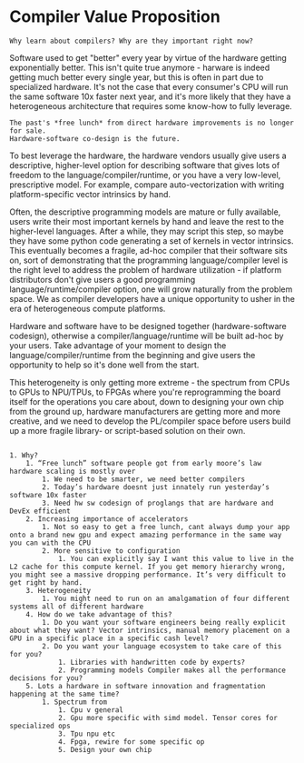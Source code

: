 # Compiler Value Proposition

~~~admonish important title="Key Question"
Why learn about compilers? Why are they important right now?
~~~

Software used to get "better" every year by virtue of the hardware getting exponentially better.
This isn't quite true anymore - harware is indeed getting much better every single year, but this is often in part due to specialized hardware.
It's not the case that every consumer's CPU will run the same software 10x faster next year, and it's more likely that they have a heterogeneous architecture that requires some know-how to fully leverage.

~~~admonish quote title=""
The past's *free lunch* from direct hardware improvements is no longer for sale.
Hardware-software co-design is the future.
~~~

To best leverage the hardware, the hardware vendors usually give users a descriptive, higher-level option for describing software that gives lots of freedom to the language/compiler/runtime, or you have a very low-level, prescriptive model.
For example, compare auto-vectorization with writing platform-specific vector intrinsics by hand.

Often, the descriptive programming models are mature or fully available, users write their most important kernels by hand and leave the rest to the higher-level languages.
After a while, they may script this step, so maybe they have some python code generating a set of kernels in vector intrinsics.
This eventually becomes a fragile, ad-hoc compiler that their software sits on, sort of demonstrating that the programming language/compiler level is the right level to address the problem of hardware utilization -
if platform distributors don't give users a good programming language/runtime/compiler option, one will grow naturally from the problem space.
We as compiler developers have a unique opportunity to usher in the era of heterogeneous compute platforms.

Hardware and software have to be designed together (hardware-software codesign), otherwise a compiler/language/runtime will be built ad-hoc by your users.
Take advantage of your moment to design the language/compiler/runtime from the beginning and give users the opportunity to help so it's done well from the start.

This heterogeneity is only getting more extreme - the spectrum from CPUs to GPUs to NPU/TPUs, to FPGAs where you're reprogramming the board itself for the operations you care about, down to designing your own chip from the ground up, hardware manufacturers are getting more and more creative, and we need to develop the PL/compiler space before users build up a more fragile library- or script-based solution on their own.

~~~admonish todo

1. Why?
    1. “Free lunch” software people got from early moore’s law hardware scaling is mostly over
        1. We need to be smarter, we need better compilers
        2. Today’s hardware doesnt just innately run yesterday’s software 10x faster
        3. Need hw sw codesign of proglangs that are hardware and DevEx efficient
    2. Increasing importance of accelerators
        1. Not so easy to get a free lunch, cant always dump your app onto a brand new gpu and expect amazing performance in the same way you can with the CPU
        2. More sensitive to configuration
            1. You can explicitly say I want this value to live in the L2 cache for this compute kernel. If you get memory hierarchy wrong, you might see a massive dropping performance. It’s very difficult to get right by hand.
    3. Heterogeneity
        1. You might need to run on an amalgamation of four different systems all of different hardware
    4. How do we take advantage of this?
        1. Do you want your software engineers being really explicit about what they want? Vector intrinsics, manual memory placement on a GPU in a specific place in a specific cash level?
        2. Do you want your language ecosystem to take care of this for you?
            1. Libraries with handwritten code by experts?
            2. Programming models Compiler makes all the performance decisions for you?
    5. Lots a hardware in software innovation and fragmentation happening at the same time?
        1. Spectrum from
            1. Cpu v general
            2. Gpu more specific with simd model. Tensor cores for specialized ops
            3. Tpu npu etc
            4. Fpga, rewire for some specific op
            5. Design your own chip

~~~
